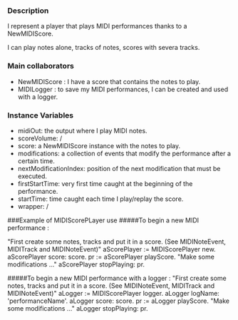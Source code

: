 ### Description
I represent a player that plays MIDI performances thanks to a NewMIDIScore.

I can play notes alone, tracks of notes, scores with severa tracks.

### Main collaborators
- NewMIDIScore : I have a score that contains the notes to play.
- MIDILogger : to save my MIDI performances, I can be created and used with a logger.

### Instance Variables
- midiOut: the output where I play MIDI notes.
- scoreVolume: /
- score: a NewMIDIScore instance with the notes to play.
- modifications: a collection of events that modify the performance after a certain time.
- nextModificationIndex: position of the next modification that must be executed.
- firstStartTime: very first time caught at the beginning of the performance.
- startTime: time caught each time I play/replay the score.
- wrapper: /

###Example of MIDIScorePLayer use
#####To begin a new MIDI performance :

"First create some notes, tracks and put it in a score. (See MIDINoteEvent, MIDITrack and MIDINoteEvent)"
aScorePlayer := MIDIScorePlayer new.
aScorePlayer score: score.
pr := aScorePlayer playScore.
"Make some modifications ..."
aScorePlayer stopPlaying: pr.

#####To begin a new MIDI performance with a logger :
"First create some notes, tracks and put it in a score. (See MIDINoteEvent, MIDITrack and MIDINoteEvent)"
aLogger := MIDIScorePlayer logger.
aLogger logName: 'performanceName'.
aLogger score: score.
pr := aLogger playScore.
"Make some modifications ..."
aLogger stopPlaying: pr.

